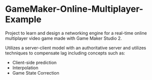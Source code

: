 # GameMaker-Online-Multiplayer-Example
Project to learn and design a networking engine for a real-time online multiplayer video game made with Game Maker Studio 2.

Utilizes a server-client model with an authoritative server and utilizes techniques to compensate lag including concepts such as:
- Client-side prediction
- Interpolation
- Game State Correction
